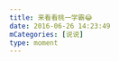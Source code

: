 ```yaml
---
title: 来看看桃一学霸😂
date: 2016-06-26 14:23:49
mCategories: [说说]
type: moment
---
```


<div id="pics-20160626142349"></div>

<script>
var data = [
    {"link": "2016-06-26_000000.jpeg", "type": "shuoshuo"}
];
picsRender(data, "pics-20160626142349");
</script>
